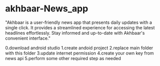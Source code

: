 # akhbaar-News_app
"Akhbaar is a user-friendly news app that presents daily updates with a single click. It provides a streamlined experience for accessing the latest headlines effortlessly. Stay informed and up-to-date with Akhbaar's convenient interface."

0.download android studio
1.create andoid project
2.replace main folder with this folder
3.update internet permission
4.create your own key from news api
5.perform some other required step as needed
